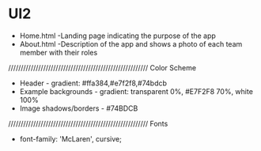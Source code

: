 # UI2

* Home.html 
-Landing page indicating the purpose of the app
* About.html
-Description of the app and shows a photo of each team member with their roles

////////////////////////////////////////////////////////
Color Scheme

* Header - gradient: #ffa384,#e7f2f8,#74bdcb
* Example backgrounds - gradient: transparent 0%, #E7F2F8  70%,  white 100%
* Image shadows/borders - #74BDCB

////////////////////////////////////////////////////////
Fonts

* font-family: 'McLaren', cursive;